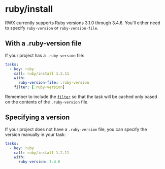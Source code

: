 # ruby/install

RWX currently supports Ruby versions 3.1.0 through 3.4.6. You'll either need to specify `ruby-version` or `ruby-version-file`.

## With a .ruby-version file

If your project has a `.ruby-version` file:

```yaml
tasks:
  - key: ruby
    call: ruby/install 1.2.11
    with:
      ruby-version-file: .ruby-version
    filter: [.ruby-version]
```

Remember to include the [`filter`](https://www.rwx.com/docs/mint/filtering-files) so that the task will be cached only based on the contents of the `.ruby-version` file.

## Specifying a version

If your project does not have a `.ruby-version` file, you can specify the version manually in your task:

```yaml
tasks:
  - key: ruby
    call: ruby/install 1.2.11
    with:
      ruby-version: 3.4.6
```
